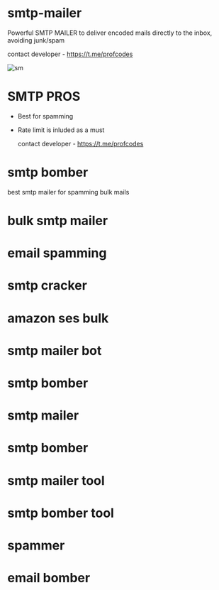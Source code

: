# smtp-mailer
Powerful SMTP MAILER to deliver encoded mails directly to the inbox, avoiding junk/spam

contact developer - https://t.me/profcodes

![sm](https://github.com/user-attachments/assets/60762e25-4394-4fd1-9028-16b47569d873)

# SMTP PROS
- Best for spamming
- Rate limit is inluded as a must

  contact developer - https://t.me/profcodes

# smtp bomber
best smtp mailer for spamming bulk mails
# bulk smtp mailer
# email spamming
# smtp cracker
# amazon ses bulk
# smtp mailer bot
# smtp bomber
# smtp mailer
# smtp bomber
# smtp mailer tool
# smtp bomber tool
# spammer
# email bomber
